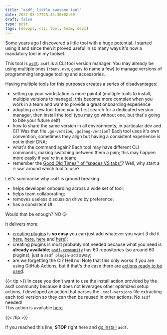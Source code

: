 ```yaml
---
title: "asdf, little awesome tool"
date: 2022-08-17T23:46:30+02:00
draft: false
type: post
tags: [devops, cli, tool, team, devx]
---
```


Some years ago I discovered a little tool with a huge potential. I started using it and since then it proved useful in so many ways it's now a mandatory tool in my toolset.

This tool is [`asdf`][0]. `asdf` is a CLI tool version manager. You may already be using multiple ones (`rbenv`, `nvm`, `goenv` to name a few) to manage versions of programming language tooling and accessories.

Having multiple tools for this purposes creates a series of disadvantages:
- setting up your workstation is more painful (multiple tools to install, multiple versions to manage); this become more complex when you work in a team and want to provide a great onboarding experience
- adopting a new tool force you to first search for a dedicated version manager, then install the tool (you may go without one, but that's going to bite your future self)
- how to share the same version in all environments, in particular dev and CI? Was that file `.go-version`, `.golang-version`? Each tool uses it's own convention, sometimes they align but having a consistent experience is not in their DNA;
- what's the command again? Each tool may have different CLI commands, making switching between them a pain; this may happen more easily if you're in a team;
- remember the [Good Old Times™ of “spaces VS tabs”][1]? Well, why start a 🔥 war around which tool to use?

Let's summarise why `asdf` is ground breaking: 
* helps developer onboarding across a wide set of tool;
* helps team collaborating;
* removes useless discussion drive by preference;
* has a consistent UI.

Would that be enough? NO 😜

It delivers more:
- [creating plugins][2] is **so easy** you can just add whatever you want (I did it [here][3], [here][4], [here][5] and [here][5]);
- creating plugins is most probably not needed because what you need is **already available**; [`asdf-community`][7] has 60 repositories (so around 60 plugins), just a `asdf plugin-add` away;
- are we forgetting the CI? Hell no! Note that this only works if you are using GitHub Actions, but if that's the case there are [actions ready to be used][8]. 

{{< tip >}}
In case you don't want to use the install action provided by the asdf community because it does not leverages other optimized setup actions, I developed an action that parses the `.tool-versions` file extracting each tool version so they can then be reused in other actions. No `asdf` needed!  
This action is available [here][link].

[link]: https://github.com/endorama/asdf-parse-tool-versions
{{< /tip >}}

If you reached this line, **STOP** right here and [go install][9] `asdf`.

[0]: https://asdf-vm.com/
[1]: https://www.reddit.com/r/programming/comments/p1j1c/tabs_vs_spaces_vs_both/
[2]: https://asdf-vm.com/plugins/create.html
[3]: https://github.com/endorama/asdf-desk
[4]: https://github.com/endorama/asdf-goreleaser
[5]: https://github.com/endorama/asdf-envchain
[6]: https://github.com/endorama/asdf-hugo
[7]: https://github.com/asdf-community
[8]: https://github.com/asdf-vm/actions
[9]: https://asdf-vm.com/guide/getting-started.html